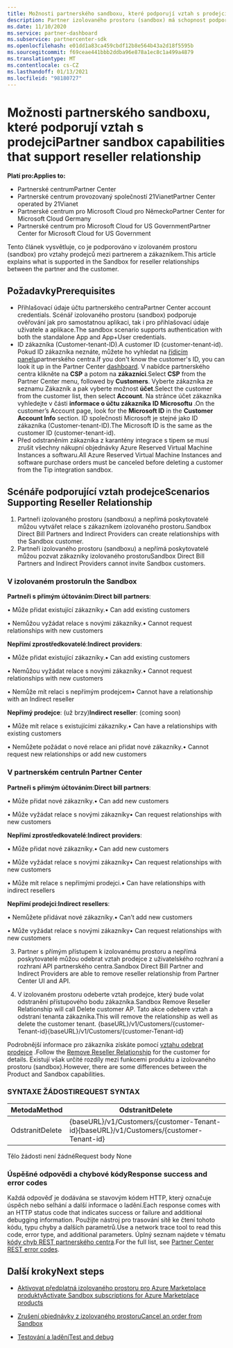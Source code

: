 ```yaml
---
title: Možnosti partnerského sandboxu, které podporují vztah s prodejci
description: Partner izolovaného prostoru (sandbox) má schopnost podporovat vztahy mezi partnerem a zákazníkem.
ms.date: 11/10/2020
ms.service: partner-dashboard
ms.subservice: partnercenter-sdk
ms.openlocfilehash: e01dd1a83ca459cbdf12b8e564b43a2d18f5595b
ms.sourcegitcommit: f69ceae441bbb2ddba96e878a1ec8c1a499a4879
ms.translationtype: MT
ms.contentlocale: cs-CZ
ms.lasthandoff: 01/13/2021
ms.locfileid: "98180727"
---
```

# <a name="partner-sandbox-capabilities-that-support-reseller-relationship"></a><span data-ttu-id="ca6ec-103">Možnosti partnerského sandboxu, které podporují vztah s prodejci</span><span class="sxs-lookup"><span data-stu-id="ca6ec-103">Partner sandbox capabilities that support reseller relationship</span></span>

<span data-ttu-id="ca6ec-104">**Platí pro:**</span><span class="sxs-lookup"><span data-stu-id="ca6ec-104">**Applies to:**</span></span>

- <span data-ttu-id="ca6ec-105">Partnerské centrum</span><span class="sxs-lookup"><span data-stu-id="ca6ec-105">Partner Center</span></span>
- <span data-ttu-id="ca6ec-106">Partnerské centrum provozovaný společností 21Vianet</span><span class="sxs-lookup"><span data-stu-id="ca6ec-106">Partner Center operated by 21Vianet</span></span>
- <span data-ttu-id="ca6ec-107">Partnerské centrum pro Microsoft Cloud pro Německo</span><span class="sxs-lookup"><span data-stu-id="ca6ec-107">Partner Center for Microsoft Cloud Germany</span></span>
- <span data-ttu-id="ca6ec-108">Partnerské centrum pro Microsoft Cloud for US Government</span><span class="sxs-lookup"><span data-stu-id="ca6ec-108">Partner Center for Microsoft Cloud for US Government</span></span>

<span data-ttu-id="ca6ec-109">Tento článek vysvětluje, co je podporováno v izolovaném prostoru (sandbox) pro vztahy prodejců mezi partnerem a zákazníkem.</span><span class="sxs-lookup"><span data-stu-id="ca6ec-109">This article explains what is supported in the Sandbox for reseller relationships between the partner and the customer.</span></span> 

## <a name="prerequisites"></a><span data-ttu-id="ca6ec-110">Požadavky</span><span class="sxs-lookup"><span data-stu-id="ca6ec-110">Prerequisites</span></span>

- <span data-ttu-id="ca6ec-111">Přihlašovací údaje účtu partnerského centra</span><span class="sxs-lookup"><span data-stu-id="ca6ec-111">Partner Center account credentials.</span></span> <span data-ttu-id="ca6ec-112">Scénář izolovaného prostoru (sandbox) podporuje ověřování jak pro samostatnou aplikaci, tak i pro přihlašovací údaje uživatele a aplikace.</span><span class="sxs-lookup"><span data-stu-id="ca6ec-112">The sandbox scenario supports authentication with both the standalone App and App+User credentials.</span></span>
- <span data-ttu-id="ca6ec-113">ID zákazníka (Customer-tenant-ID).</span><span class="sxs-lookup"><span data-stu-id="ca6ec-113">A customer ID (customer-tenant-id).</span></span> <span data-ttu-id="ca6ec-114">Pokud ID zákazníka neznáte, můžete ho vyhledat na [řídicím panelu](https://partner.microsoft.com/dashboard/home)partnerského centra.</span><span class="sxs-lookup"><span data-stu-id="ca6ec-114">If you don't know the customer's ID, you can look it up in the Partner Center [dashboard](https://partner.microsoft.com/dashboard/home).</span></span> <span data-ttu-id="ca6ec-115">V nabídce partnerského centra klikněte na **CSP** a potom na **zákazníci**.</span><span class="sxs-lookup"><span data-stu-id="ca6ec-115">Select **CSP** from the Partner Center menu, followed by **Customers**.</span></span> <span data-ttu-id="ca6ec-116">Vyberte zákazníka ze seznamu Zákazník a pak vyberte možnost **účet**.</span><span class="sxs-lookup"><span data-stu-id="ca6ec-116">Select the customer from the customer list, then select **Account**.</span></span> <span data-ttu-id="ca6ec-117">Na stránce účet zákazníka vyhledejte v části **informace o účtu zákazníka** **ID Microsoftu** .</span><span class="sxs-lookup"><span data-stu-id="ca6ec-117">On the customer’s Account page, look for the **Microsoft ID** in the **Customer Account Info** section.</span></span> <span data-ttu-id="ca6ec-118">ID společnosti Microsoft je stejné jako ID zákazníka (Customer-tenant-ID).</span><span class="sxs-lookup"><span data-stu-id="ca6ec-118">The Microsoft ID is the same as the customer ID (customer-tenant-id).</span></span>
- <span data-ttu-id="ca6ec-119">Před odstraněním zákazníka z karantény integrace s tipem se musí zrušit všechny nákupní objednávky Azure Reserved Virtual Machine Instances a softwaru.</span><span class="sxs-lookup"><span data-stu-id="ca6ec-119">All Azure Reserved Virtual Machine Instances and software purchase orders must be canceled before deleting a customer from the Tip integration sandbox.</span></span>

## <a name="scenarios-supporting-reseller-relationship"></a><span data-ttu-id="ca6ec-120">Scénáře podporující vztah prodejce</span><span class="sxs-lookup"><span data-stu-id="ca6ec-120">Scenarios Supporting Reseller Relationship</span></span>

1.  <span data-ttu-id="ca6ec-121">Partneři izolovaného prostoru (sandboxu) a nepřímá poskytovatelé můžou vytvářet relace s zákazníkem izolovaného prostoru.</span><span class="sxs-lookup"><span data-stu-id="ca6ec-121">Sandbox Direct Bill Partners and Indirect Providers can create relationships with the Sandbox customer.</span></span> 
2.  <span data-ttu-id="ca6ec-122">Partneři izolovaného prostoru (sandboxu) a nepřímá poskytovatelé můžou pozvat zákazníky izolovaného prostoru</span><span class="sxs-lookup"><span data-stu-id="ca6ec-122">Sandbox Direct Bill Partners and Indirect Providers cannot invite Sandbox customers.</span></span>



### <a name="in-the-sandbox"></a><span data-ttu-id="ca6ec-123">V izolovaném prostoru</span><span class="sxs-lookup"><span data-stu-id="ca6ec-123">In the Sandbox</span></span>

<span data-ttu-id="ca6ec-124">**Partneři s přímým účtováním**:</span><span class="sxs-lookup"><span data-stu-id="ca6ec-124">**Direct bill partners**:</span></span>

<span data-ttu-id="ca6ec-125">• Může přidat existující zákazníky.</span><span class="sxs-lookup"><span data-stu-id="ca6ec-125">•   Can add existing customers</span></span>

<span data-ttu-id="ca6ec-126">• Nemůžou vyžádat relace s novými zákazníky.</span><span class="sxs-lookup"><span data-stu-id="ca6ec-126">•   Cannot request relationships with new customers</span></span>

<span data-ttu-id="ca6ec-127">**Nepřímí zprostředkovatelé**:</span><span class="sxs-lookup"><span data-stu-id="ca6ec-127">**Indirect providers**:</span></span>

<span data-ttu-id="ca6ec-128">• Může přidat existující zákazníky.</span><span class="sxs-lookup"><span data-stu-id="ca6ec-128">•   Can add existing customers</span></span>

<span data-ttu-id="ca6ec-129">• Nemůžou vyžádat relace s novými zákazníky.</span><span class="sxs-lookup"><span data-stu-id="ca6ec-129">•   Cannot request relationships with new customers</span></span>

<span data-ttu-id="ca6ec-130">• Nemůže mít relaci s nepřímým prodejcem</span><span class="sxs-lookup"><span data-stu-id="ca6ec-130">•   Cannot have a relationship with an Indirect reseller</span></span>

<span data-ttu-id="ca6ec-131">**Nepřímý prodejce**: (už brzy)</span><span class="sxs-lookup"><span data-stu-id="ca6ec-131">**Indirect reseller**: (coming soon)</span></span>

<span data-ttu-id="ca6ec-132">• Může mít relace s existujícími zákazníky.</span><span class="sxs-lookup"><span data-stu-id="ca6ec-132">•   Can have a relationships with existing customers</span></span>

<span data-ttu-id="ca6ec-133">• Nemůžete požádat o nové relace ani přidat nové zákazníky.</span><span class="sxs-lookup"><span data-stu-id="ca6ec-133">•   Cannot request new relationships or add new customers</span></span>

### <a name="in-partner-center"></a><span data-ttu-id="ca6ec-134">V partnerském centru</span><span class="sxs-lookup"><span data-stu-id="ca6ec-134">In Partner Center</span></span>

<span data-ttu-id="ca6ec-135">**Partneři s přímým účtováním**:</span><span class="sxs-lookup"><span data-stu-id="ca6ec-135">**Direct bill partners**:</span></span>

<span data-ttu-id="ca6ec-136">• Může přidat nové zákazníky.</span><span class="sxs-lookup"><span data-stu-id="ca6ec-136">•   Can add new customers</span></span>

<span data-ttu-id="ca6ec-137">• Může vyžádat relace s novými zákazníky</span><span class="sxs-lookup"><span data-stu-id="ca6ec-137">•   Can request relationships with new customers</span></span>

<span data-ttu-id="ca6ec-138">**Nepřímí zprostředkovatelé**:</span><span class="sxs-lookup"><span data-stu-id="ca6ec-138">**Indirect providers**:</span></span>

<span data-ttu-id="ca6ec-139">• Může přidat nové zákazníky.</span><span class="sxs-lookup"><span data-stu-id="ca6ec-139">•   Can add new customers</span></span>

<span data-ttu-id="ca6ec-140">• Může vyžádat relace s novými zákazníky</span><span class="sxs-lookup"><span data-stu-id="ca6ec-140">•   Can request relationships with new customers</span></span>

<span data-ttu-id="ca6ec-141">• Může mít relace s nepřímými prodejci.</span><span class="sxs-lookup"><span data-stu-id="ca6ec-141">•   Can have relationships with indirect resellers</span></span>

<span data-ttu-id="ca6ec-142">**Nepřímí prodejci**:</span><span class="sxs-lookup"><span data-stu-id="ca6ec-142">**Indirect resellers**:</span></span>

<span data-ttu-id="ca6ec-143">• Nemůžete přidávat nové zákazníky.</span><span class="sxs-lookup"><span data-stu-id="ca6ec-143">•   Can’t add new customers</span></span>

<span data-ttu-id="ca6ec-144">• Může vyžádat relace s novými zákazníky</span><span class="sxs-lookup"><span data-stu-id="ca6ec-144">•   Can request relationships with new customers</span></span>

3. <span data-ttu-id="ca6ec-145">Partner s přímým přístupem k izolovanému prostoru a nepřímá poskytovatelé můžou odebrat vztah prodejce z uživatelského rozhraní a rozhraní API partnerského centra.</span><span class="sxs-lookup"><span data-stu-id="ca6ec-145">Sandbox Direct Bill Partner and Indirect Providers are able to remove reseller relationship from Partner Center UI and API.</span></span>

4. <span data-ttu-id="ca6ec-146">V izolovaném prostoru odeberte vztah prodejce, který bude volat odstranění přístupového bodu zákazníka.</span><span class="sxs-lookup"><span data-stu-id="ca6ec-146">Sandbox Remove Reseller Relationship will call Delete customer AP.</span></span> <span data-ttu-id="ca6ec-147">Tato akce odebere vztah a odstraní tenanta zákazníka.</span><span class="sxs-lookup"><span data-stu-id="ca6ec-147">This will remove the relationship as well as delete the customer tenant.</span></span> <span data-ttu-id="ca6ec-148">{baseURL}/v1/Customers/{customer-Tenant-id}</span><span class="sxs-lookup"><span data-stu-id="ca6ec-148">{baseURL}/v1/Customers/{customer-Tenant-id}</span></span>

<span data-ttu-id="ca6ec-149">Podrobnější informace pro zákazníka získáte pomocí [vztahu odebrat prodejce](remove-a-reseller-relationship-with-a-customer.md) .</span><span class="sxs-lookup"><span data-stu-id="ca6ec-149">Follow the [Remove Reseller Relationship](remove-a-reseller-relationship-with-a-customer.md) for the customer for details.</span></span> <span data-ttu-id="ca6ec-150">Existují však určité rozdíly mezi funkcemi produktu a izolovaného prostoru (sandbox).</span><span class="sxs-lookup"><span data-stu-id="ca6ec-150">However, there are some differences between the Product and Sandbox capabilities.</span></span>

### <a name="request-syntax"></a><span data-ttu-id="ca6ec-151">SYNTAXE ŽÁDOSTI</span><span class="sxs-lookup"><span data-stu-id="ca6ec-151">REQUEST SYNTAX</span></span>

|<span data-ttu-id="ca6ec-152">**Metoda**</span><span class="sxs-lookup"><span data-stu-id="ca6ec-152">**Method**</span></span>|<span data-ttu-id="ca6ec-153">**Odstranit**</span><span class="sxs-lookup"><span data-stu-id="ca6ec-153">**Delete**</span></span>|
|-------------|------------|
|<span data-ttu-id="ca6ec-154">Odstranit</span><span class="sxs-lookup"><span data-stu-id="ca6ec-154">Delete</span></span>|<span data-ttu-id="ca6ec-155">{baseURL}/v1/Customers/{customer-Tenant-id}</span><span class="sxs-lookup"><span data-stu-id="ca6ec-155">{baseURL}/v1/Customers/{customer-Tenant-id}</span></span> |

<span data-ttu-id="ca6ec-156">Tělo žádosti není žádné</span><span class="sxs-lookup"><span data-stu-id="ca6ec-156">Request body None</span></span>

### <a name="response-success-and-error-codes"></a><span data-ttu-id="ca6ec-157">Úspěšné odpovědi a chybové kódy</span><span class="sxs-lookup"><span data-stu-id="ca6ec-157">Response success and error codes</span></span>

<span data-ttu-id="ca6ec-158">Každá odpověď je dodávána se stavovým kódem HTTP, který označuje úspěch nebo selhání a další informace o ladění.</span><span class="sxs-lookup"><span data-stu-id="ca6ec-158">Each response comes with an HTTP status code that indicates success or failure and additional debugging information.</span></span> <span data-ttu-id="ca6ec-159">Použijte nástroj pro trasování sítě ke čtení tohoto kódu, typu chyby a dalších parametrů.</span><span class="sxs-lookup"><span data-stu-id="ca6ec-159">Use a network trace tool to read this code, error type, and additional parameters.</span></span> <span data-ttu-id="ca6ec-160">Úplný seznam najdete v tématu [kódy chyb REST partnerského centra](https://docs.microsoft.com/partner-center/develop/error-codes).</span><span class="sxs-lookup"><span data-stu-id="ca6ec-160">For the full list, see [Partner Center REST error codes](https://docs.microsoft.com/partner-center/develop/error-codes).</span></span>

## <a name="next-steps"></a><span data-ttu-id="ca6ec-161">Další kroky</span><span class="sxs-lookup"><span data-stu-id="ca6ec-161">Next steps</span></span>

- [<span data-ttu-id="ca6ec-162">Aktivovat předplatná izolovaného prostoru pro Azure Marketplace produkty</span><span class="sxs-lookup"><span data-stu-id="ca6ec-162">Activate Sandbox subscriptions for Azure Marketplace products</span></span>](activate-sandbox-subscription-azure-marketplace-products.md)

- [<span data-ttu-id="ca6ec-163">Zrušení objednávky z izolovaného prostoru</span><span class="sxs-lookup"><span data-stu-id="ca6ec-163">Cancel an order from Sandbox</span></span>](cancel-an-order-from-the-integration-sandbox.md)

- [<span data-ttu-id="ca6ec-164">Testování a ladění</span><span class="sxs-lookup"><span data-stu-id="ca6ec-164">Test and debug</span></span>](test-and-debug.md) 
